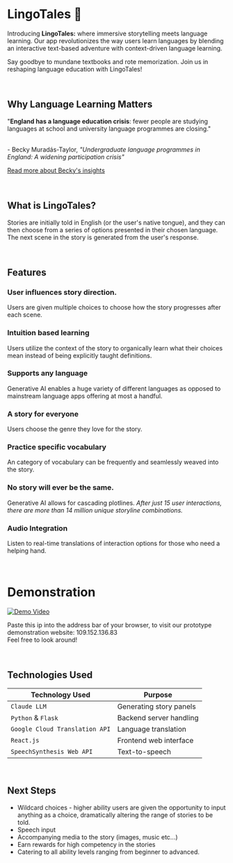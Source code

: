 # LingoTales 📖

Introducing **LingoTales:** where immersive storytelling meets language learning. Our app revolutionizes the way users learn languages by blending an interactive text-based adventure with context-driven language learning. 

Say goodbye to mundane textbooks and rote memorization. Join us in reshaping language education with LingoTales!

<br>

## Why Language Learning Matters
"**England has a language education crisis**: fewer people are studying languages at school and university language programmes are closing." 

<br> - Becky Muradás-Taylor, *"Undergraduate language programmes in England: A widening participation crisis"*

[Read more about Becky's insights](https://journals.sagepub.com/doi/10.1177/14740222231156812)

<br>

## What is LingoTales?
Stories are initially told in English (or the user's native tongue), and they can then choose from a series of options presented in their chosen language. The next scene in the story is generated from the user's response.

<br>

## Features
### User influences story direction.
Users are given multiple choices to choose how the story progresses after each scene.
### Intuition based learning
Users utilize the context of the story to organically learn what their choices mean instead of being explicitly taught definitions.
### Supports any language
Generative AI enables a huge variety of different languages as opposed to mainstream language apps offering at most a handful.
### A story for everyone
Users choose the genre they love for the story.
### Practice specific vocabulary
An category of vocabulary can be frequently and seamlessly weaved into the story.
### No story will ever be the same.
Generative AI allows for cascading plotlines. *After just 15 user interactions, there are more than 14 million unique storyline combinations.*
### Audio Integration
Listen to real-time translations of interaction options for those who need a helping hand.

<br>
 
# Demonstration
[![Demo Video](https://img.youtube.com/vi/Bn8cCXKAIgA/0.jpg)](https://youtu.be/Bn8cCXKAIgA)

Paste this ip into the address bar of your browser, to visit our prototype demonstration website: 109.152.136.83 
<br> Feel free to look around!

<br>

## Technologies Used

| Technology Used               | Purpose                           |
|-------------------------------|-----------------------------------|
| `Claude LLM`                  | Generating story panels           |
| `Python` & `Flask`            | Backend server handling           |
| `Google Cloud Translation API`| Language translation              |
| `React.js`                    | Frontend web interface            |
| `SpeechSynthesis Web API`     | Text-to-speech                   |

<br>

## Next Steps

- Wildcard choices - higher ability users are given the opportunity to input anything as a choice, dramatically altering the range of stories to be told.
- Speech input
- Accompanying media to the story (images, music etc...)
- Earn rewards for high competency in the stories
- Catering to all ability levels ranging from beginner to advanced.

